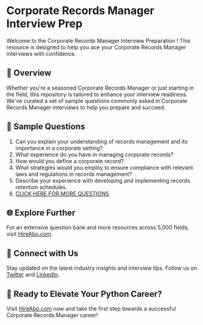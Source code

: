 # Corporate Records Manager Interview Prep

Welcome to the Corporate Records Manager Interview Preparation ! This resource is designed to help you ace your Corporate Records Manager interviews with confidence.

## 🚀 Overview

Whether you're a seasoned Corporate Records Manager or just starting in the field, this repository is tailored to enhance your interview readiness. We've curated a set of sample questions commonly asked in Corporate Records Manager interviews to help you prepare and succeed.

## 📝 Sample Questions

1. Can you explain your understanding of records management and its importance in a corporate setting?
2. What experience do you have in managing corporate records?
3. How would you define a corporate record?
4. What strategies would you employ to ensure compliance with relevant laws and regulations in records management?
5. Describe your experience with developing and implementing records retention schedules.
6. [CLICK HERE FOR MORE QUESTIONS](https://hireabo.com/job/18_3_13/Corporate%20Records%20Manager)

## 🌐 Explore Further

For an extensive question bank and more resources across 5,000 fields, visit [HireAbo.com](https://www.hireabo.com).

## 📱 Connect with Us

Stay updated on the latest industry insights and interview tips. Follow us on [Twitter](https://twitter.com/hireabo) and [LinkedIn](https://www.linkedin.com/in/hire-abo-3609972a8/).

## 🚀 Ready to Elevate Your Python Career?

Visit [HireAbo.com](https://www.hireabo.com) now and take the first step towards a successful Corporate Records Manager career!